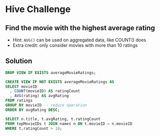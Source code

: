 # Hive Challenge

## Find the movie with the highest average rating

- Hint: `AVG()` can be used on aggregated data, like COUNT() does
- Extra credit: only consider movies with more than 10 ratings

## Solution

```sql
DROP VIEW IF EXISTS averageMovieRatings;

CREATE VIEW IF NOT EXISTS averageMovieRatings AS 
SELECT movieID
  , COUNT(movieID) AS ratingCount
  , AVG(rating) AS avgRating
FROM ratings
GROUP BY movieID -- reduce operation
ORDER BY avgRating DESC;

SELECT n.title, t.avgRating, t.ratingCount
FROM topMovieIDs t JOIN names n ON t.movieID = n.movieID
WHERE t.ratingCount > 10;
```
